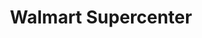 ---
title: "Walmart Supercenter"
url: /gainesville/walmart-supercenter-northwest-23rd-street/
shop: supermarket
---